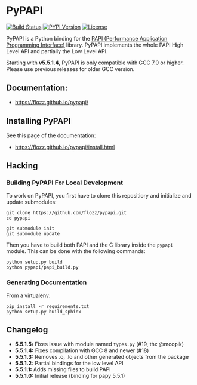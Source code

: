 # PyPAPI

[![Build Status](https://travis-ci.org/flozz/pypapi.svg?branch=master)](https://travis-ci.org/flozz/pypapi)
[![PYPI Version](https://img.shields.io/pypi/v/python_papi.svg)](https://pypi.python.org/pypi/python_papi)
[![License](https://img.shields.io/pypi/l/python_papi.svg)](https://flozz.github.io/pypapi/licenses.html)

PyPAPI is a Python binding for the [PAPI (Performance Application Programming
Interface)][libpapi] library. PyPAPI implements the whole PAPI High Level API
and partially the Low Level API.

Starting with **v5.5.1.4**, PyPAPI is only compatible with GCC 7.0 or higher. Please use previous releases for older GCC version.

## Documentation:

* https://flozz.github.io/pypapi/


## Installing PyPAPI

See this page of the documentation:

* https://flozz.github.io/pypapi/install.html


## Hacking

### Building PyPAPI For Local Development

To work on PyPAPI, you first have to clone this repositiory and initialize and
update submodules:

    git clone https://github.com/flozz/pypapi.git
    cd pypapi

    git submodule init
    git submodule update

Then you have to build both PAPI and the C library inside the `pypapi` module.
This can be done with the following commands:

    python setup.py build
    python pypapi/papi_build.py



### Generating Documentation

From a virtualenv:

    pip install -r requirements.txt
    python setup.py build_sphinx


[libpapi]: http://icl.cs.utk.edu/papi/index.html


## Changelog

* **5.5.1.5:** Fixes issue with module named `types.py` (#19, thx @mcopik)
* **5.5.1.4:** Fixes compilation with GCC 8 and newer (#18)
* **5.5.1.3:** Removes .o, .lo and other generated objects from the package
* **5.5.1.2:** Partial bindings for the low level API
* **5.5.1.1:** Adds missing files to build PAPI
* **5.5.1.0:** Initial release (binding for papy 5.5.1)
